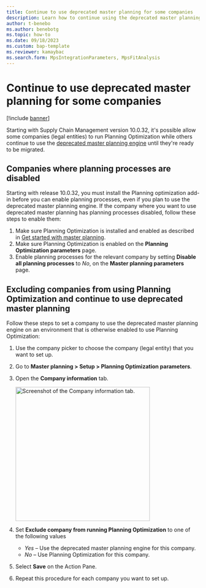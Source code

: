 ```yaml
---
title: Continue to use deprecated master planning for some companies
description: Learn how to continue using the deprecated master planning engine for some companies until they're ready to be migrated.
author: t-benebo
ms.author: benebotg
ms.topic: how-to
ms.date: 09/18/2023
ms.custom: bap-template
ms.reviewer: kamaybac
ms.search.form: MpsIntegrationParameters, MpsFitAnalysis
---
```


# Continue to use deprecated master planning for some companies

[!include [banner](../../includes/banner.md)]

Starting with Supply Chain Management version 10.0.32, it's possible allow some companies (legal entities) to run Planning Optimization while others continue to use the [deprecated master planning engine](deprecated-master-planning-overview.md) until they're ready to be migrated.

## Companies where planning processes are disabled

Starting with release 10.0.32, you must install the Planning optimization add-in before you can enable planning processes, even if you plan to use the deprecated master planning engine. If the company where you want to use deprecated master planning has planning processes disabled, follow these steps to enable them:

1. Make sure Planning Optimization is installed and enabled as described in [Get started with master planning](planning-optimization/get-started.md).
1. Make sure Planning Optimization is enabled on the **Planning Optimization parameters** page.
1. Enable planning processes for the relevant company by setting **Disable all planning processes** to *No*, on the **Master planning parameters** page.

## Excluding companies from using Planning Optimization and continue to use deprecated master planning

Follow these steps to set a company to use the deprecated master planning engine on an environment that is otherwise enabled to use Planning Optimization:

1. Use the company picker to choose the company (legal entity) that you want to set up.
1. Go to **Master planning \> Setup \> Planning Optimization parameters**.
1. Open the **Company information** tab.

    [<img src="media/exclude-company-from-po.png" alt="Screenshot of the Company information tab." title="Screenshot of the Company information tab" width="350" />](media/exclude-company-from-po.png#lightbox)

1. Set **Exclude company from running Planning Optimization** to one of the following values
    - *Yes* – Use the deprecated master planning engine for this company.
    - *No* – Use Planning Optimization for this company.
1. Select **Save** on the Action Pane.
1. Repeat this procedure for each company you want to set up.
